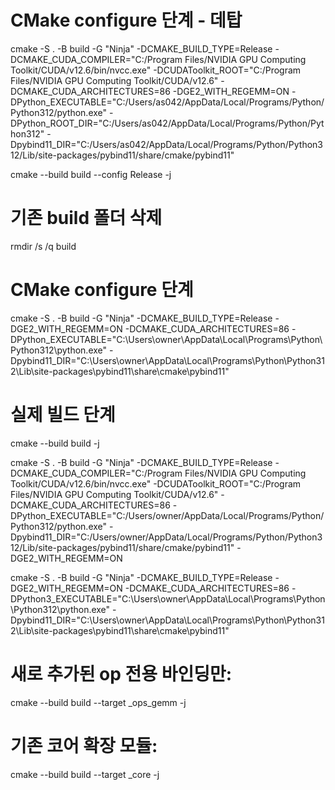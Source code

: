 
# CMake configure 단계 - 데탑
cmake -S . -B build -G "Ninja" -DCMAKE_BUILD_TYPE=Release -DCMAKE_CUDA_COMPILER="C:/Program Files/NVIDIA GPU Computing Toolkit/CUDA/v12.6/bin/nvcc.exe" -DCUDAToolkit_ROOT="C:/Program Files/NVIDIA GPU Computing Toolkit/CUDA/v12.6" -DCMAKE_CUDA_ARCHITECTURES=86 -DGE2_WITH_REGEMM=ON -DPython_EXECUTABLE="C:/Users/as042/AppData/Local/Programs/Python/Python312/python.exe" -DPython_ROOT_DIR="C:/Users/as042/AppData/Local/Programs/Python/Python312" -Dpybind11_DIR="C:/Users/as042/AppData/Local/Programs/Python/Python312/Lib/site-packages/pybind11/share/cmake/pybind11"

cmake --build build --config Release -j


# 기존 build 폴더 삭제
rmdir /s /q build

# CMake configure 단계
cmake -S . -B build -G "Ninja" -DCMAKE_BUILD_TYPE=Release -DGE2_WITH_REGEMM=ON -DCMAKE_CUDA_ARCHITECTURES=86  -DPython_EXECUTABLE="C:\Users\owner\AppData\Local\Programs\Python\Python312\python.exe" -Dpybind11_DIR="C:\Users\owner\AppData\Local\Programs\Python\Python312\Lib\site-packages\pybind11\share\cmake\pybind11"


# 실제 빌드 단계
cmake --build build -j

cmake -S . -B build -G "Ninja" -DCMAKE_BUILD_TYPE=Release -DCMAKE_CUDA_COMPILER="C:/Program Files/NVIDIA GPU Computing Toolkit/CUDA/v12.6/bin/nvcc.exe" -DCUDAToolkit_ROOT="C:/Program Files/NVIDIA GPU Computing Toolkit/CUDA/v12.6" -DCMAKE_CUDA_ARCHITECTURES=86 -DPython_EXECUTABLE="C:/Users/owner/AppData/Local/Programs/Python/Python312/python.exe" -Dpybind11_DIR="C:/Users/owner/AppData/Local/Programs/Python/Python312/Lib/site-packages/pybind11/share/cmake/pybind11" -DGE2_WITH_REGEMM=ON
 



cmake -S . -B build -G "Ninja" -DCMAKE_BUILD_TYPE=Release -DGE2_WITH_REGEMM=ON -DCMAKE_CUDA_ARCHITECTURES=86 -DPython3_EXECUTABLE="C:\Users\owner\AppData\Local\Programs\Python\Python312\python.exe" -Dpybind11_DIR="C:\Users\owner\AppData\Local\Programs\Python\Python312\Lib\site-packages\pybind11\share\cmake\pybind11"


# 새로 추가된 op 전용 바인딩만:
cmake --build build --target _ops_gemm -j

# 기존 코어 확장 모듈:
cmake --build build --target _core -j
